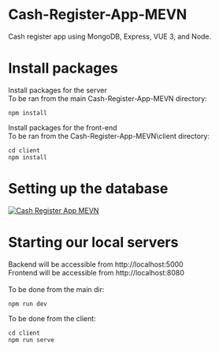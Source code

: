 # Cash-Register-App-MEVN
Cash register app using MongoDB, Express, VUE 3, and Node.

# Install packages
Install packages for the server \
To be ran from the main Cash-Register-App-MEVN directory:
```
npm install
```

Install packages for the front-end \
To be ran from the Cash-Register-App-MEVN\client directory:
```
cd client
npm install
```
# Setting up the database
[![Cash Register App MEVN](https://i.imgur.com/hW0bsHH.png)](https://www.youtube.com/watch?v=c7q6GFocEeU "CashRegisterAppMEVN Setup")

# Starting our local servers
Backend will be accessible from http://localhost:5000 \
Frontend will be accessible from http://localhost:8080 \
\
To be done from the main dir:
```
npm run dev
```

To be done from the client:
```
cd client
npm run serve
```
